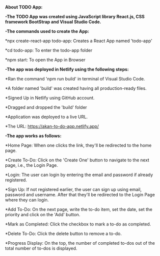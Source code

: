 **About TODO App:**


**-The TODO App was created using JavaScript library React.js, CSS framework BootStrap and Visual Studio Code.**


**-The commands used to create the App:**

   *npx create-react-app todo-app: Creates a React App named 'todo-app'
   
   *cd todo-app: To enter the todo-app folder
   
   *npm start: To open the App in Browser

   
**-The app was deployed in Netlify using the following steps:**

   *Ran the command 'npm run build' in terminal of Visual Studio Code.
   
   *A folder named 'build' was created having all production-ready files.
   
   *Signed Up in Netlify using GitHub account.
   
   *Dragged and dropped the 'build' folder
   
   *Application was deployed to a live URL.

   *The URL: https://akan-to-do-app.netlify.app/

   
**-The app works as follows:**

   *Home Page: When one clicks the link, they'll be redirected to the home page.
   
   *Create To-Do: Click on the 'Create One' button to navigate to the next page, i.e., the Login Page.

   *Login: The user can login by entering the email and password if already registered.

   *Sign Up: If not registered earlier, the user can sign up using email, password and username. After that they'll be redirected to the Login Page where they can login.
   
   *Add To-Do: On the next page, write the to-do item, set the date, set the priority and click on the 'Add' button. 
   
   *Mark as Completed: Click the checkbox to mark a to-do as completed.
   
   *Delete To-Do: Click the delete button to remove a to-do.
   
   *Progress Display: On the top, the number of completed to-dos out of the total number of to-dos is displayed.
